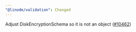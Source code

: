```yaml
---
"@linode/validation": Changed
---
```


Adjust DiskEncryptionSchema so it is not an object ([#10462](https://github.com/linode/manager/pull/10462))
